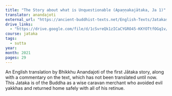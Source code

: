 ```yaml
---
title: "The Story about what is Unquestionable (Apaṇṇakajātaka, Ja 1)"
translator: anandajoti
external_url: "https://ancient-buddhist-texts.net/English-Texts/Jatakas/001-Unquestionable.pdf"
drive_links:
  - "https://drive.google.com/file/d/1cSvreQk1zICaCYGRO45-KKYOTtfOGq1v/view?usp=drive_link"
course: jataka
tags:
  - sutta
year: 
month: 2021
pages: 29
---
```


An English translation by Bhikkhu Anandajoti of the first Jātaka story, along with a commentary on the text, which has not been translated until now. This Jataka is of the Buddha as a wise caravan merchant who avoided evil yakkhas and returned home safely with all of his retinue.
